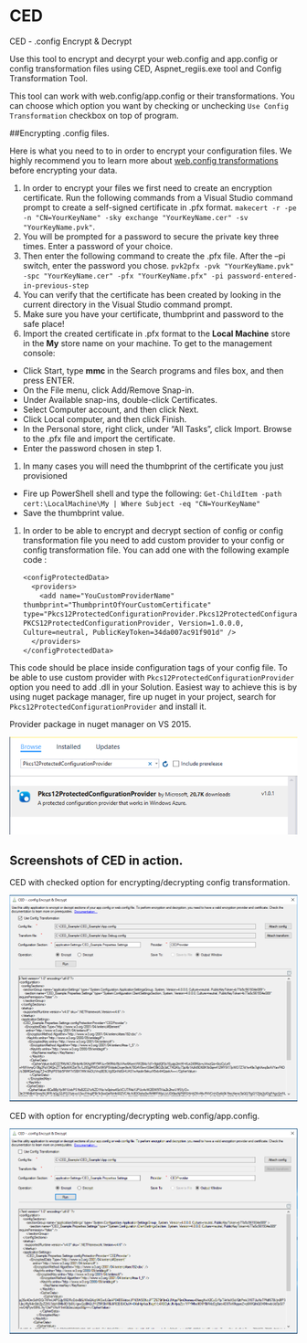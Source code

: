 # CED
CED - .config Encrypt &amp; Decrypt

Use this tool to encrypt and decyrpt your web.config and app.config or config transformation files using CED, Aspnet_regiis.exe tool and Config Transformation Tool.

This tool can work with web.config/app.config or their transformations. You can choose which option you want by checking or unchecking `Use Config Transformation` checkbox on top of program.

##Encrypting .config files.

Here is what you need to to in order to encrypt your configuration files. We highly recommend you to learn more about [web.config transformations](https://msdn.microsoft.com/en-us/library/dd465318(v=vs.100).aspx) before encrypting your data.

1. In order to encrypt your files we first need to create an encryption certificate. Run the following commands from a Visual Studio command prompt to create a self-signed certificate in .pfx format. `makecert -r -pe -n "CN=YourKeyName" -sky exchange "YourKeyName.cer" -sv "YourKeyName.pvk"`. 
1. You will be prompted for a password to secure the private key three times. Enter a password of your choice.
1. Then enter the following command to create the .pfx file. After the –pi switch, enter the password you chose. `pvk2pfx -pvk "YourKeyName.pvk" -spc "YourKeyName.cer" -pfx "YourKeyName.pfx" -pi password-entered-in-previous-step`
1. You can verify that the certificate has been created by looking in the current directory in the Visual Studio command prompt.
1. Make sure you have your certificate, thumbprint and password to the safe place!
1.  Import the created certificate in .pfx format to the **Local Machine** store in the **My** store name on your machine. To get to the management console:
 * Click Start, type **mmc** in the Search programs and files box, and then press ENTER.
 * On the File menu, click Add/Remove Snap-in.
 * Under Available snap-ins, double-click Certificates.
 * Select Computer account, and then click Next.
 * Click Local computer, and then click Finish.
 * In the Personal store, right click, under “All Tasks”, click Import. Browse to the .pfx file and import the certificate.
 * Enter the password chosen in step 1.
1. In many cases you will need the thumbprint of the certificate you just provisioned
 * Fire up PowerShell shell and type the following: `Get-ChildItem -path cert:\LocalMachine\My | Where Subject -eq "CN=YourKeyName"`
 * Save the thumbprint value.
1. In order to be able to encrypt and decrypt section of config or config transformation file you need to add custom provider to your config or config transformation file. You can add one with the following example code : 
    
    ```
    <configProtectedData>
      <providers>
        <add name="YouCustomProviderName" thumbprint="ThumbprintOfYourCustomCertificate" type="Pkcs12ProtectedConfigurationProvider.Pkcs12ProtectedConfigurationProvider, PKCS12ProtectedConfigurationProvider, Version=1.0.0.0, Culture=neutral, PublicKeyToken=34da007ac91f901d" />
      </providers>
    </configProtectedData>
    
    ```
    
This code should be place inside configuration tags of your config file.
To be able to use custom provider with `Pkcs12ProtectedConfigurationProvider` option you need to add .dll in your Solution. Easiest way to achieve this is by using nuget package manager, fire up nuget in your project, search for `Pkcs12ProtectedConfigurationProvider` and install it. 

Provider package in nuget manager on VS 2015.

![CED](https://raw.githubusercontent.com/Acceleratio/CED/master/images/provider-package.PNG "CED in action!")

## Screenshots of CED in action.

CED with checked option for encrypting/decrypting config transformation.

![CED](https://raw.githubusercontent.com/Acceleratio/CED/master/images/CED-intro.png "CED in action!")

CED with option for encrypting/decrypting web.config/app.config.

![CED](https://raw.githubusercontent.com/Acceleratio/CED/master/images/CED-intro-2.PNG "CED in action!")
